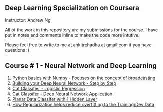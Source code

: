 ## Deep Learning Specialization on Coursera
Instructor: Andrew Ng

All of the work in this repository are my submissions for the course. I have put in notes and comments inline to make the code more intutive.

Please feel free to write to me at ankitrchadha at gmail.com if you have questions :)

## Course # 1 - Neural Network and Deep Learning

1. [Python basics with Numpy - Focuses on the concept of broadcasting](https://github.com/ankit-ai/coursera_neuralnet_and_deep_learning_course1/blob/master/Python%2BBasics%2BWith%2BNumpy%2Bv3.ipynb)
2. [Building your Deep Neural Network - Step by Step](https://github.com/ankit-ai/coursera_neuralnet_and_deep_learning_course1/blob/master/Building%2Byour%2BDeep%2BNeural%2BNetwork%2B-%2BStep%2Bby%2BStep%2Bv8.ipynb)
3. [Cat Classifier - Logistic Regression](https://github.com/ankit-ai/coursera_neuralnet_and_deep_learning_course1/blob/master/Logistic%2BRegression%2Bwith%2Ba%2BNeural%2BNetwork%2Bmindset%2Bv5.ipynb)
4. [Cat Classifer - Deep Neural Network Application](https://github.com/ankit-ai/coursera_neuralnet_and_deep_learning_course1/blob/master/Deep%2BNeural%2BNetwork%2B-%2BApplication%2Bv8.ipynb)
5. [Planar Data Classifer with 1 Hidden Layer](https://github.com/ankit-ai/coursera_neuralnet_and_deep_learning_course1/blob/master/Planar%2Bdata%2Bclassification%2Bwith%2Bone%2Bhidden%2Blayer%2Bv5.ipynb)
6. [How Regularization helps reduce overfitting to the Training/Dev Data](https://github.com/ankit-ai/coursera_neuralnet_and_deep_learning_course1/blob/master/Regularization%2B-%2Bv2.ipynb)



